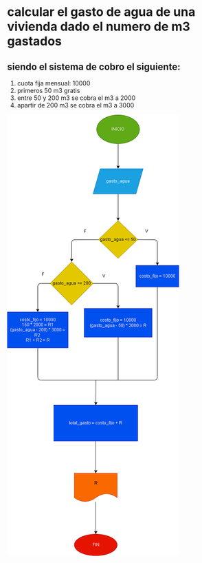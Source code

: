 # calcular el gasto de agua de una vivienda dado el numero de m3 gastados 

## siendo el sistema de cobro el siguiente:

1. cuota fija mensual: 10000
2. primeros 50 m3 gratis
3. entre 50 y 200 m3 se cobra el m3 a 2000
4. apartir de 200 m3 se cobra el m3 a 3000

![Diagrama de flujo](gasto_agua.png "Diagrama de flujo")